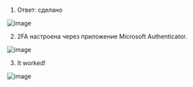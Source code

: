 1. Ответ: сделано

![image](https://user-images.githubusercontent.com/60869933/144918070-6769d860-1005-4212-9549-ea96f3826c2f.png)


2. 2FA настроена через приложение Microsoft Authenticator.

![image](https://user-images.githubusercontent.com/60869933/144919840-bd27dd48-6c80-4f43-898b-9f59d12a8506.png)

3. It worked!

![image](https://user-images.githubusercontent.com/60869933/144924706-f1875d50-c9fd-4c95-bee4-1c824c2a93a0.png)

